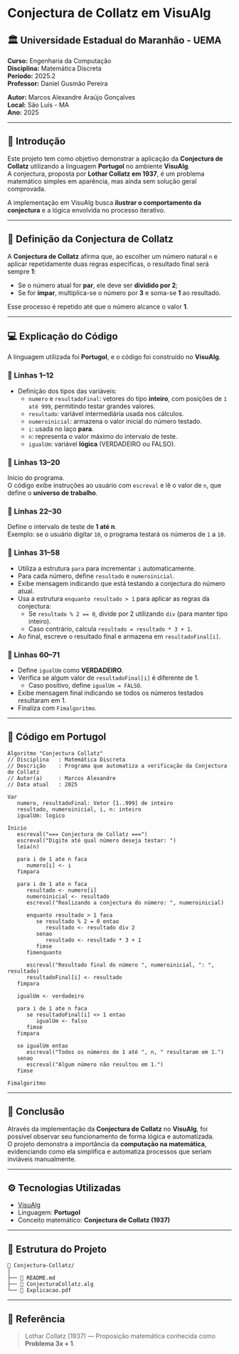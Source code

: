 # Conjectura de Collatz em VisuAlg

## 🏛️ Universidade Estadual do Maranhão - UEMA  
**Curso:** Engenharia da Computação  
**Disciplina:** Matemática Discreta  
**Período:** 2025.2  
**Professor:** Daniel Gusmão Pereira  

**Autor:** Marcos Alexandre Araújo Gonçalves  
**Local:** São Luís - MA  
**Ano:** 2025  

---

## 📘 Introdução

Este projeto tem como objetivo demonstrar a aplicação da **Conjectura de Collatz** utilizando a linguagem **Portugol** no ambiente **VisuAlg**.  
A conjectura, proposta por **Lothar Collatz em 1937**, é um problema matemático simples em aparência, mas ainda sem solução geral comprovada.  

A implementação em VisuAlg busca **ilustrar o comportamento da conjectura** e a lógica envolvida no processo iterativo.

---

## 📖 Definição da Conjectura de Collatz

A **Conjectura de Collatz** afirma que, ao escolher um número natural `n` e aplicar repetidamente duas regras específicas, o resultado final será sempre **1**:

- Se o número atual for **par**, ele deve ser **dividido por 2**;  
- Se for **ímpar**, multiplica-se o número por **3** e soma-se **1** ao resultado.  

Esse processo é repetido até que o número alcance o valor **1**.

---

## 💻 Explicação do Código

A linguagem utilizada foi **Portugol**, e o código foi construído no **VisuAlg**.

### 🔹 Linhas 1–12  
- Definição dos tipos das variáveis:  
  - `numero` e `resultadoFinal`: vetores do tipo **inteiro**, com posições de `1 até 999`, permitindo testar grandes valores.  
  - `resultado`: variável intermediária usada nos cálculos.  
  - `numeroinicial`: armazena o valor inicial do número testado.  
  - `i`: usada no laço **para**.  
  - `n`: representa o valor máximo do intervalo de teste.  
  - `igualUm`: variável **lógica** (VERDADEIRO ou FALSO).  

### 🔹 Linhas 13–20  
Início do programa.  
O código exibe instruções ao usuário com `escreval` e lê o valor de `n`, que define o **universo de trabalho**.

### 🔹 Linhas 22–30  
Define o intervalo de teste de **1 até n**.  
Exemplo: se o usuário digitar `10`, o programa testará os números de `1` a `10`.

### 🔹 Linhas 31–58  
- Utiliza a estrutura `para` para incrementar `i` automaticamente.  
- Para cada número, define `resultado` e `numeroinicial`.  
- Exibe mensagem indicando que está testando a conjectura do número atual.  
- Usa a estrutura `enquanto resultado > 1` para aplicar as regras da conjectura:
  - Se `resultado % 2 == 0`, divide por 2 utilizando `div` (para manter tipo inteiro).  
  - Caso contrário, calcula `resultado = resultado * 3 + 1`.  
- Ao final, escreve o resultado final e armazena em `resultadoFinal[i]`.

### 🔹 Linhas 60–71  
- Define `igualUm` como **VERDADEIRO**.  
- Verifica se algum valor de `resultadoFinal[i]` é diferente de 1.  
  - Caso positivo, define `igualUm = FALSO`.  
- Exibe mensagem final indicando se todos os números testados resultaram em 1.  
- Finaliza com `Fimalgoritmo`.

---

## 🧮 Código em Portugol

```portugol
Algoritmo "Conjectura Collatz"
// Disciplina   : Matemática Discreta
// Descrição    : Programa que automatiza a verificação da Conjectura de Collatz
// Autor(a)     : Marcos Alexandre
// Data atual   : 2025

Var
   numero, resultadoFinal: Vetor [1..999] de inteiro
   resultado, numeroinicial, i, n: inteiro
   igualUm: logico

Inicio
   escreval("=== Conjectura de Collatz ===")
   escreval("Digite até qual número deseja testar: ")
   leia(n)

   para i de 1 ate n faca
      numero[i] <- i
   fimpara

   para i de 1 ate n faca
      resultado <- numero[i]
      numeroinicial <- resultado
      escreval("Realizando a conjectura do número: ", numeroinicial)
      
      enquanto resultado > 1 faca
         se resultado % 2 = 0 entao
            resultado <- resultado div 2
         senao
            resultado <- resultado * 3 + 1
         fimse
      fimenquanto

      escreval("Resultado final do número ", numeroinicial, ": ", resultado)
      resultadoFinal[i] <- resultado
   fimpara

   igualUm <- verdadeiro

   para i de 1 ate n faca
      se resultadoFinal[i] <> 1 entao
         igualUm <- falso
      fimse
   fimpara

   se igualUm entao
      escreval("Todos os números de 1 até ", n, " resultaram em 1.")
   senao
      escreval("Algum número não resultou em 1.")
   fimse

Fimalgoritmo
```

---

## 🧩 Conclusão

Através da implementação da **Conjectura de Collatz** no **VisuAlg**, foi possível observar seu funcionamento de forma lógica e automatizada.  
O projeto demonstra a importância da **computação na matemática**, evidenciando como ela simplifica e automatiza processos que seriam inviáveis manualmente.

---

## ⚙️ Tecnologias Utilizadas

- [VisuAlg](https://visualg3.com.br/)  
- Linguagem: **Portugol**  
- Conceito matemático: **Conjectura de Collatz (1937)**

---

## 📂 Estrutura do Projeto

```
📁 Conjectura-Collatz/
│
├── 📄 README.md
├── 📜 ConjecturaCollatz.alg
└── 📘 Explicacao.pdf
```

---

## 🧠 Referência

> Lothar Collatz (1937) — Proposição matemática conhecida como **Problema 3x + 1**.
